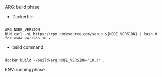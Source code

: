 ARG: build phase
* Dockerfile

```

ARG NODE_VERSION
RUN curl -sL https://rpm.nodesource.com/setup_${NODE_VERSION} | bash # for node version 10.x

```

* build command

```

docker build --build-arg NODE_VERSION="10.x" .

```

ENV: running phase
